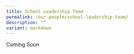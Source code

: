 ```yaml
---
title: School Leadership Team
permalink: /our-people/school-leadership-team/
description: ""
variant: markdown
---
```

Coming Soon